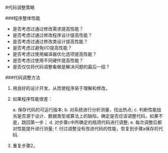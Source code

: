 #代码调整策略


###程序整体性能

* 是否考虑过通过修改需求提高性能？
* 是否考虑过通过修改程序设计提高性能？
* 是否考虑过通过修改类设计提高性能？
* 是否考虑过避免I/O提高性能？
* 是否考虑过使用编译器优化选项提高性能？
* 是否考虑过使用不同硬件提高性能？
* 是否仅仅将代码调整看做是解决问题的最后一招？


###代码调整方法

1. 用良好的设计开发，从而使程序易于理解和修改。

2. 如果程序性能很差：

    a. 保存代码的可运行版本;
    b. 对系统进行分析测量，找出热点;
    c. 判断性能拙劣是否源于设计、数据类型或算法上的缺陷，确定是否应该调整代码，如果不是，跳回第一步；
    d. 对步骤c中所确定的瓶颈代码进行调整;
    e. 每次调整后都对性能提升进行测量;
    f. 付过调整没有改进代码的性能，恢复到步骤a保存的代码.

3. 重复步骤2。
